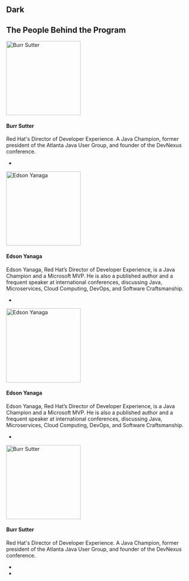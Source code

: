 ## Dark
  <div class="assembly-type-featured_evangelists component dark">
    <h2>The People Behind the Program</h2>
    <div class="grid">
      <div class="content-list">
        <div class="rhd-c-featured-evangelists--tile">
          <img src="https://developers.redhat.com/sites/default/files/styles/square_small/public/080817_BURRSUTTER_6INX6IN_300DPI-min.jpg" alt="Burr Sutter" typeof="foaf:Image" width="200" height="200">
          <div class="rhd-c-featured-evangelists--tile-info">
            <h4 class="rhd-c-featured-evangelists--tile-name">
              Burr Sutter
            </h4>
            <p class="rhd-c-featured-evangelists--tile-intro">Red Hat's Director of Developer Experience. A Java Champion, former president of the Atlanta Java User Group, and founder of the DevNexus conference.</p>
            <div class="rhd-c-featured-evangelists--tile-social">
              <ul class="pf-c-list pf-m-inline social-icons">
                <li class="author-social-icon-linkedin">
                  <a href="#"><i class="fab fa-linkedin fa-lg"></i></a>
                </li>
              </ul>
            </div>
          </div>
        </div>
        <div class="rhd-c-featured-evangelists--tile">
          <img src="https://developers.redhat.com/sites/default/files/styles/large/public/Edson%20Yanaga%20pic.jpeg" alt="Edson Yanaga" typeof="foaf:Image" width="200" height="200">
          <div class="rhd-c-featured-evangelists--tile-info">
            <h4 class="rhd-c-featured-evangelists--tile-name">
              Edson Yanaga
            </h4>
            <p class="rhd-c-featured-evangelists--tile-intro">Edson Yanaga, Red Hat’s Director of Developer Experience, is a Java Champion and a Microsoft MVP. He is also a published author and a frequent speaker at international conferences, discussing Java, Microservices, Cloud Computing, DevOps, and Software Craftsmanship.</p>
            <div class="rhd-c-featured-evangelists--tile-social">
              <ul class="pf-c-list pf-m-inline social-icons">
                <li class="author-social-icon-linkedin">
                  <a href="#"><i class="fab fa-linkedin fa-lg"></i></a>
                </li>
              </ul>
            </div>
          </div>
        </div>
        <div class="rhd-c-featured-evangelists--tile">
          <img src="https://developers.redhat.com/sites/default/files/styles/large/public/Edson%20Yanaga%20pic.jpeg" alt="Edson Yanaga" typeof="foaf:Image" width="200" height="200">
          <div class="rhd-c-featured-evangelists--tile-info">
            <h4 class="rhd-c-featured-evangelists--tile-name">
              Edson Yanaga
            </h4>
            <p class="rhd-c-featured-evangelists--tile-intro">Edson Yanaga, Red Hat’s Director of Developer Experience, is a Java Champion and a Microsoft MVP. He is also a published author and a frequent speaker at international conferences, discussing Java, Microservices, Cloud Computing, DevOps, and Software Craftsmanship.</p>
            <div class="rhd-c-featured-evangelists--tile-social">
              <ul class="pf-c-list pf-m-inline social-icons">
                <li class="author-social-icon-linkedin">
                  <a href="#"><i class="fab fa-linkedin fa-lg"></i></a>
                </li>
              </ul>
            </div>
          </div>
        </div>
        <div class="rhd-c-featured-evangelists--tile">
          <img src="https://developers.redhat.com/sites/default/files/styles/square_small/public/080817_BURRSUTTER_6INX6IN_300DPI-min.jpg" alt="Burr Sutter" typeof="foaf:Image" width="200" height="200">
          <div class="rhd-c-featured-evangelists--tile-info">
            <h4 class="rhd-c-featured-evangelists--tile-name">
              Burr Sutter
            </h4>
            <p class="rhd-c-featured-evangelists--tile-intro">Red Hat's Director of Developer Experience. A Java Champion, former president of the Atlanta Java User Group, and founder of the DevNexus conference.</p>
            <div class="rhd-c-featured-evangelists--tile-social">
              <ul class="pf-c-list pf-m-inline social-icons">
                <li class="author-social-icon-linkedin">
                  <a href="#"><i class="fab fa-linkedin fa-lg"></i></a>
                </li>
                <li class="author-social-icon-twitter">
                  <a href="#"><i class="fab fa-twitter fa-lg"></i></a>
                </li>
              </ul>
            </div>
          </div>
        </div>
      </div>
    </div>
  </div>
